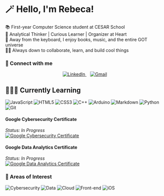 # 🪄 Hello, I'm Rebeca!

📚 First-year Computer Science student at CESAR School <br> 🫧 Analytical Thinker | Curious Learner | Organizer at Heart <br> 🎠 Away from the keyboard, I enjoy books, music, and the entire GOT universe <br> 🤝🏻 Always down to collaborate, learn, and build cool things


### 🔗 Connect with me

<div align='center'>
  <a href="https://www.linkedin.com/in/becaferraz" target="_blank">
    <img src="https://img.shields.io/badge/linkedin-%230077B5.svg?style=for-the-badge&logo=linkedin&logoColor=white" alt="LinkedIn"/>
  </a>
  &nbsp;&nbsp;
  <a href="mailto:ferrazrrebeca@gmail.com">
    <img src="https://img.shields.io/badge/Gmail-D14836?style=for-the-badge&logo=gmail&logoColor=white" alt="Gmail"/>
  </a>
</div>


## 👩🏻‍💻 Currently Learning 
![JavaScript](https://img.shields.io/badge/javascript-%23323330.svg?style=for-the-badge&logo=javascript&logoColor=%23F7DF1E) ![HTML5](https://img.shields.io/badge/html5-%23E34F26.svg?style=for-the-badge&logo=html5&logoColor=white) ![CSS3](https://img.shields.io/badge/css3-%231572B6.svg?style=for-the-badge&logo=css3&logoColor=white) ![C++](https://img.shields.io/badge/c++-%2300599C.svg?style=for-the-badge&logo=c%2B%2B&logoColor=white) ![Arduino](https://img.shields.io/badge/-Arduino-00979D?style=for-the-badge&logo=Arduino&logoColor=white) ![Markdown](https://img.shields.io/badge/markdown-%23000000.svg?style=for-the-badge&logo=markdown&logoColor=white) ![Python](https://img.shields.io/badge/python-3670A0?style=for-the-badge&logo=python&logoColor=ffdd54) ![Git](https://img.shields.io/badge/git-%23F05033.svg?style=for-the-badge&logo=git&logoColor=white) 

#### Google Cybersecurity Certificate

*Status: In Progress*
<br> <a href="https://www.coursera.org/professional-certificates/google-cybersecurity" target="_blank">
  <img src="https://img.shields.io/badge/Google-Cybersecurity-4285F4?style=for-the-badge&logo=google&logoColor=white" alt="Google Cybersecurity Certificate"/>
</a>

#### Google Data Analytics Certificate
*Status: In Progress*
<br> <a href="https://www.coursera.org/professional-certificates/google-data-analytics" target="_blank">
  <img src="https://img.shields.io/badge/Google-Data%20Analytics-34A853?style=for-the-badge&logo=google&logoColor=white" alt="Google Data Analytics Certificate"/>
</a>

### 🔎 Areas of Interest 

<p align="left">
  <img src="https://img.shields.io/badge/Cybersecurity-blue?style=for-the-badge" alt="Cybersecurity"/>
  <img src="https://img.shields.io/badge/Data-orange?style=for-the-badge" alt="Data"/>
  <img src="https://img.shields.io/badge/Cloud-blueviolet?style=for-the-badge" alt="Cloud"/>
  <img src="https://img.shields.io/badge/Front--end-brightgreen?style=for-the-badge" alt="Front-end"/>
  <img src="https://img.shields.io/badge/iOS-black?style=for-the-badge&logo=apple" alt="iOS"/>
</p>




